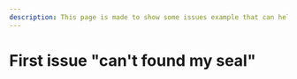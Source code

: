 ```yaml
---
description: This page is made to show some issues example that can help you to create a certificate
---
```


# First issue "can't found my seal"